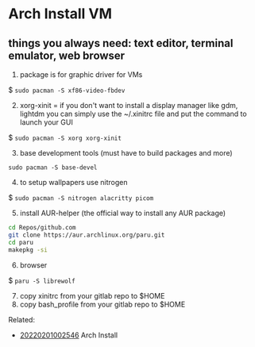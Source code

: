 # Arch Install VM

## things you always need: text editor, terminal emulator, web browser

1. package is for graphic driver for VMs

$ `sudo pacman -S xf86-video-fbdev`

2. xorg-xinit = if you don't want to install a display manager like gdm, lightdm you can simply use the ~/.xinitrc file and put the command to launch your GUI

$ `sudo pacman -S xorg xorg-xinit`

3. base development tools (must have to build packages and more)

`sudo pacman -S base-devel`

4. to setup wallpapers use nitrogen

$ `sudo pacman -S nitrogen alacritty picom`

5. install AUR-helper (the official way to install any AUR package)

```sh
cd Repos/github.com
git clone https://aur.archlinux.org/paru.git
cd paru
makepkg -si
```

6. browser

$ `paru -S librewolf`

7. copy xinitrc from your gitlab repo to \$HOME
8. copy bash_profile from your gitlab repo to \$HOME

Related:

* [20220201002546](/20220201002546/) Arch Install
